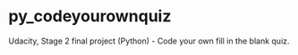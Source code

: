 # py_codeyourownquiz
Udacity, Stage 2 final project (Python) - Code your own fill in the blank quiz.
